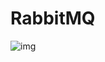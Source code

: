 # RabbitMQ

![img](https://img1.baidu.com/it/u=1059683371,1074197566&fm=253&fmt=auto&app=138&f=JPG?w=700&h=260)